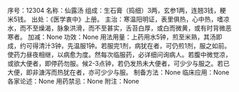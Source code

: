 序号：12304
名称：仙露汤
组成：生石膏（捣细）3两，玄参1两，连翘3钱，粳米5钱。
出处：《医学衷中》上册。
主治：寒温阳明证，表里俱热，心中热，嗜凉水，而不至燥渴，脉象洪滑，而不至甚实，舌苔白厚，或白而微黄，或有时背微恶寒者。
加减：None
功效：None
用法用量：上药用水5钟，煎至米熟，其汤即成，约可得清汁3钟，先温服1钟。若服完1剂，病犹在者，可仍煎1剂，服之如前。使药力昼夜相继，以病愈为度。然每次临服药，必详细问询病人。若腹中微觉凉，或欲大便者，即停药勿服。候2-3点钟，若仍发热未大便者，可少少与服之。若已大便，即非溏泻而热犹在者，亦可少少与服。
制备方法：None
临床应用：None
各家论述：None
用药禁忌：None
附注：None
